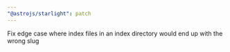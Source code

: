 ```yaml
---
"@astrojs/starlight": patch
---
```


Fix edge case where index files in an index directory would end up with the wrong slug
